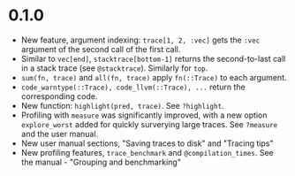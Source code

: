 # 0.1.0

- New feature, argument indexing: `trace[1, 2, :vec]` gets the `:vec` argument of the second call of the first call.
- Similar to `vec[end]`, `stacktrace[bottom-1]` returns the second-to-last call in a
stack trace (see `@stacktrace`). Similarly for `top`.
- `sum(fn, trace)` and `all(fn, trace)` apply `fn(::Trace)` to each argument.
- `code_warntype(::Trace), code_llvm(::Trace), ...` return the corresponding code.
- New function: `highlight(pred, trace)`. See `?highlight`.
- Profiling with `measure` was significantly improved, with a new option `explore_worst`
added for quickly surverying large traces. See `?measure` and the user manual.
- New user manual sections, "Saving traces to disk" and "Tracing tips"
- New profiling features, `trace_benchmark` and `@compilation_times`. See the manual - "Grouping and benchmarking"
